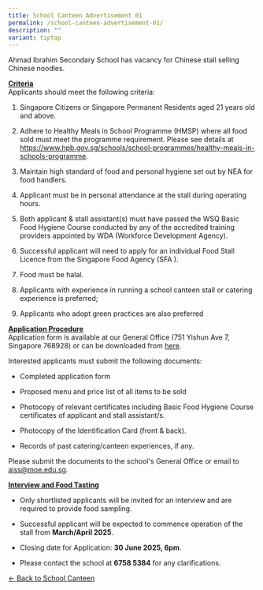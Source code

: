 ```yaml
---
title: School Canteen Advertisement 01
permalink: /school-canteen-advertisement-01/
description: ""
variant: tiptap
---
```

<p>Ahmad Ibrahim Secondary School has vacancy for Chinese stall selling Chinese
noodles. &nbsp;</p>
<p><strong><u>Criteria</u></strong>
<br>Applicants should meet the following criteria:</p>
<ol data-tight="true" class="tight">
<li>
<p>Singapore Citizens or Singapore Permanent Residents aged 21 years old
and above.</p>
</li>
<li>
<p>Adhere to Healthy Meals in School Programme (HMSP) where all food sold
must meet the programme requirement. Please see details at <a href="https://www.hpb.gov.sg/schools/school-programmes/healthy-meals-in-schools-programme" rel="noopener noreferrer nofollow" target="_blank">https://www.hpb.gov.sg/schools/school-programmes/healthy-meals-in-schools-programme</a>.</p>
</li>
<li>
<p>Maintain high standard of food and personal hygiene set out by NEA for
food handlers.</p>
</li>
<li>
<p>Applicant must be in personal attendance at the stall during operating
hours.</p>
</li>
<li>
<p>Both applicant &amp; stall assistant(s) must have passed the WSQ Basic
Food Hygiene Course conducted by any of the accredited training providers
appointed by WDA (Workforce Development Agency).</p>
</li>
<li>
<p>Successful applicant will need to apply for an individual Food Stall Licence
from the Singapore Food Agency (SFA ).</p>
</li>
<li>
<p>Food must be halal.</p>
</li>
<li>
<p>Applicants with experience in running a school canteen stall or catering
experience is preferred;</p>
</li>
<li>
<p>Applicants who adopt green practices are also preferred</p>
</li>
</ol>
<p><strong><u>Application Procedure</u></strong>
<br>Application form is available at our General Office (751 Yishun Ave 7,
Singapore 768928) or can be downloaded from <a href="/files/Admin/canteen_application_form_2023.pdf" rel="noopener noreferrer nofollow" target="_blank">here</a>.</p>
<p>Interested applicants must submit the following documents:</p>
<ul data-tight="true" class="tight">
<li>
<p>Completed application form</p>
</li>
<li>
<p>Proposed menu and price list of all items to be sold</p>
</li>
<li>
<p>Photocopy of relevant certificates including Basic Food Hygiene Course
certificates of applicant and stall assistant/s.</p>
</li>
<li>
<p>Photocopy of the Identification Card (front &amp; back).</p>
</li>
<li>
<p>Records of past catering/canteen experiences, if any.</p>
</li>
</ul>
<p>Please submit the documents to the school's General Office or email to
<a href="mailto: aiss@moe.edu.sg" rel="noopener noreferrer nofollow" target="_blank">aiss@moe.edu.sg</a>.</p>
<p><strong><u>Interview and Food Tasting</u></strong>
<br>
</p>
<ul data-tight="true" class="tight">
<li>
<p>Only shortlisted applicants will be invited for an interview and are required
to provide food sampling.</p>
</li>
<li>
<p>Successful applicant will be expected to commence operation of the stall
from <strong>March/April 2025</strong>.</p>
</li>
<li>
<p>Closing date for Application:&nbsp;<strong>30 June 2025, 6pm</strong>.</p>
</li>
<li>
<p>Please contact the school at <strong>6758 5384</strong> for any clarifications.</p>
</li>
</ul>
<p><a href="https://ahmadibrahimsec.moe.edu.sg/useful-info/school-canteen/" rel="noopener noreferrer nofollow" target="_blank">&lt;- Back to School Canteen</a>
</p>